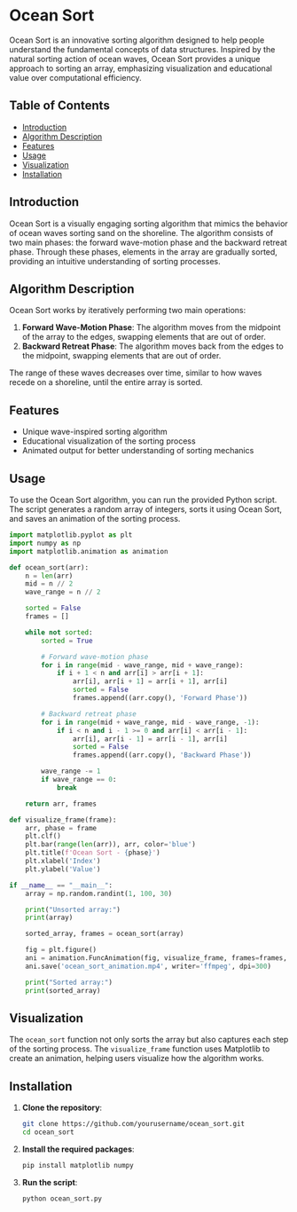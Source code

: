 # Ocean Sort

Ocean Sort is an innovative sorting algorithm designed to help people understand the fundamental concepts of data structures. Inspired by the natural sorting action of ocean waves, Ocean Sort provides a unique approach to sorting an array, emphasizing visualization and educational value over computational efficiency.

## Table of Contents

- [Introduction](#introduction)
- [Algorithm Description](#algorithm-description)
- [Features](#features)
- [Usage](#usage)
- [Visualization](#visualization)
- [Installation](#installation)


## Introduction

Ocean Sort is a visually engaging sorting algorithm that mimics the behavior of ocean waves sorting sand on the shoreline. The algorithm consists of two main phases: the forward wave-motion phase and the backward retreat phase. Through these phases, elements in the array are gradually sorted, providing an intuitive understanding of sorting processes.

## Algorithm Description

Ocean Sort works by iteratively performing two main operations:

1. **Forward Wave-Motion Phase**: The algorithm moves from the midpoint of the array to the edges, swapping elements that are out of order.
2. **Backward Retreat Phase**: The algorithm moves back from the edges to the midpoint, swapping elements that are out of order.

The range of these waves decreases over time, similar to how waves recede on a shoreline, until the entire array is sorted.

## Features

- Unique wave-inspired sorting algorithm
- Educational visualization of the sorting process
- Animated output for better understanding of sorting mechanics

## Usage

To use the Ocean Sort algorithm, you can run the provided Python script. The script generates a random array of integers, sorts it using Ocean Sort, and saves an animation of the sorting process.

```python
import matplotlib.pyplot as plt
import numpy as np
import matplotlib.animation as animation

def ocean_sort(arr):
    n = len(arr)
    mid = n // 2
    wave_range = n // 2

    sorted = False
    frames = []

    while not sorted:
        sorted = True

        # Forward wave-motion phase
        for i in range(mid - wave_range, mid + wave_range):
            if i + 1 < n and arr[i] > arr[i + 1]:
                arr[i], arr[i + 1] = arr[i + 1], arr[i]
                sorted = False
                frames.append((arr.copy(), 'Forward Phase'))

        # Backward retreat phase
        for i in range(mid + wave_range, mid - wave_range, -1):
            if i < n and i - 1 >= 0 and arr[i] < arr[i - 1]:
                arr[i], arr[i - 1] = arr[i - 1], arr[i]
                sorted = False
                frames.append((arr.copy(), 'Backward Phase'))

        wave_range -= 1
        if wave_range == 0:
            break

    return arr, frames

def visualize_frame(frame):
    arr, phase = frame
    plt.clf()
    plt.bar(range(len(arr)), arr, color='blue')
    plt.title(f'Ocean Sort - {phase}')
    plt.xlabel('Index')
    plt.ylabel('Value')

if __name__ == "__main__":
    array = np.random.randint(1, 100, 30)

    print("Unsorted array:")
    print(array)

    sorted_array, frames = ocean_sort(array)

    fig = plt.figure()
    ani = animation.FuncAnimation(fig, visualize_frame, frames=frames, interval=200, repeat=False)
    ani.save('ocean_sort_animation.mp4', writer='ffmpeg', dpi=300)

    print("Sorted array:")
    print(sorted_array)
```


## Visualization

The `ocean_sort` function not only sorts the array but also captures each step of the sorting process. The `visualize_frame` function uses Matplotlib to create an animation, helping users visualize how the algorithm works.

## Installation

1. **Clone the repository**:

    ```sh
    git clone https://github.com/yourusername/ocean_sort.git
    cd ocean_sort
    ```

2. **Install the required packages**:

    ```sh
    pip install matplotlib numpy
    ```

3. **Run the script**:

    ```sh
    python ocean_sort.py
    ```


